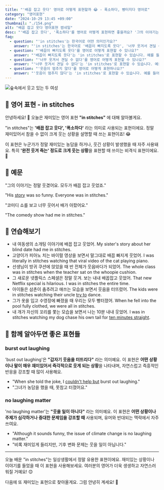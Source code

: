 ```yaml
---
title: "'배꼽 잡고 웃다' 영어로 어떻게 표현할까 😂 - 폭소하다, 빵터지다 영어로"
category: "영어표현"
date: "2024-10-29 13:45 +09:00"
thumbnail: "./154.png"
alt: "배꼽 잡고 웃다 영어표현 썸네일"
desc: "'배꼽 잡고 웃다', '폭소하다'를 영어로 어떻게 표현하면 좋을까요? '그의 이야기는 정말 웃겼어요. 모두가 배꼽 잡고 웃었죠.', '코미디 쇼를 보고 너무 웃어서 배가 아팠어요.' 등을 영어로 표현하는 법을 배워봅시다. 다양한 예문을 통해서 연습하고 본인의 표현으로 만들어 보세요."
faq:
  - question: "'in stitches'는 한국어로 어떤 의미인가요?"
    answer: "'in stitches'는 한국어로 '배꼽이 빠지도록 웃다', '너무 웃겨서 견딜 수 없다', '웃음이 멈추지 않다' 등으로 번역될 수 있습니다. 매우 재미있거나 웃긴 상황에서 웃음이 끊이지 않는 상태를 표현합니다."
  - question: "'배꼽이 빠지도록 웃다'를 영어로 어떻게 표현할 수 있나요?"
    answer: "'배꼽이 빠지도록 웃다'는 'in stitches'로 표현할 수 있습니다. 예를 들어, '그의 농담이 너무 웃겨서 배꼽이 빠지도록 웃었어'는 'I was in stitches at his joke'로 말할 수 있습니다."
  - question: "'너무 웃겨서 견딜 수 없다'를 영어로 어떻게 표현할 수 있나요?"
    answer: "'너무 웃겨서 견딜 수 없다'는 'in stitches'로 표현할 수 있습니다. 예를 들어, '그 코미디언의 공연이 정말 웃겨서 나는 견딜 수 없었어'는 'I was in stitches during the comedian's show'로 표현할 수 있습니다."
  - question: "'웃음이 멈추지 않다'를 영어로 어떻게 표현하나요?"
    answer: "'웃음이 멈추지 않다'는 'in stitches'로 표현할 수 있습니다. 예를 들어, '그 이야기를 듣고 나는 웃음이 멈추지 않았어'는 'I was in stitches after hearing that story'로 표현할 수 있습니다."
---
```


![숲속에서 웃고 있는 두 여성](./154-1.jpg)

## 🌟 영어 표현 - in stitches

안녕하세요! 👋 오늘은 재미있는 영어 표현 **"in stitches"** 에 대해 알아볼게요.

"in stitches"는 **'배꼽 잡고 웃다', '폭소하다'** 라는 의미로 사용되는 표현이에요. 정말 재미있어서 참을 수 없이 크게 웃는 상황을 설명할 때 쓰는 표현이죠! 😂

이 표현은 누군가가 정말 재미있는 농담을 하거나, 웃긴 상황이 발생했을 때 자주 사용돼요. 특히 **'완전 웃겨 죽는' 정도로 크게 웃는 상황**을 표현할 때 쓰이는 비격식 표현이에요. 🤣

## 📖 예문

"그의 이야기는 정말 웃겼어요. 모두가 배꼽 잡고 웃었죠."

"His [story](/blog/in-english/537.story/) was so funny. Everyone was in stitches."

"코미디 쇼를 보고 너무 웃어서 배가 아팠어요."

"The comedy show had me in stitches."

## 💬 연습해보기

<ul data-interactive-list>
  <li data-interactive-item>
    <span data-toggler>내 여동생의 소개팅 이야기에 배꼽 잡고 웃었어.</span>
    <span data-answer>My sister's story about her blind date had me in stitches.</span>
  </li>
  <li data-interactive-item>
    <span data-toggler>고양이가 피아노 치는 바이럴 영상을 보면서 말그대로 배꼽 빠지게 웃었어.</span>
    <span data-answer>I was literally in stitches watching that viral video of the cat playing piano.</span>
  </li>
  <li data-interactive-item>
    <span data-toggler>선생님이 방귀 쿠션에 앉았을 때 반 전체가 웃음바다가 되었어.</span>
    <span data-answer>The whole class was in stitches when the teacher sat on the whoopie cushion.</span>
  </li>
  <li data-interactive-item>
    <span data-toggler>그 새로운 넷플릭스 스페셜은 정말 웃겨. 보는 내내 배꼽잡고 웃었어.</span>
    <span data-answer>That new Netflix special is hilarious. I was in stitches the entire time.</span>
  </li>
  <li data-interactive-item>
    <span data-toggler>아이들은 삼촌이 춤추려고 애쓰는 모습을 보면서 웃음을 터뜨렸어.</span>
    <span data-answer>The kids were in stitches watching their uncle <a href="/blog/in-english/117.try-to/">try to</a> dance.</span>
  </li>
  <li data-interactive-item>
    <span data-toggler>그가 옷을 입고 수영장에 빠졌을 때 우리는 모두 빵터졌어.</span>
    <span data-answer>When he fell into the pool fully clothed, we were all in stitches.</span>
  </li>
  <li data-interactive-item>
    <span data-toggler>내 개가 자신의 꼬리를 쫓는 모습을 보면서 나는 10분 내내 웃었어.</span>
    <span data-answer>I was in stitches watching my dog chase his own tail for <a href="/blog/in-english/050.n-days-straight/">ten minutes straight</a>.</span>
  </li>
</ul>

## 🤝 함께 알아두면 좋은 표현들

### burst out laughing

'bust out laughing'은 **"갑자기 웃음을 터뜨리다"** 라는 의미예요. 이 표현은 **어떤 상황이나 말이 매우 재미있어서 즉각적으로 웃게 되는 상황**을 나타내며, 자연스럽고 즉흥적인 반응을 강조할 때 많이 사용해요.

- "When she told the joke, I [couldn't help but](/blog/어쩔-수-없이-할-수-밖에-없어-영어표현/) burst out laughing."
- "그녀가 농담을 했을 때, 못참고 터졌어요."

### no laughing matter

'no laughing matter'는 **"웃을 일이 아니다"** 라는 의미예요. 이 표현은 **어떤 상황이나 주제가 심각하거나 중대한 문제임을 강조할 때** 사용되며, 유머와 반대되는 맥락에서 자주 쓰여요.

- "Although it sounds funny, the issue of climate change is no laughing matter."
- "비록 재미있게 들리지만, 기후 변화 문제는 웃을 일이 아닙니다."

---

오늘 배운 "in stitches"는 일상생활에서 정말 유용한 표현이에요. 재미있는 상황이나 이야기를 들었을 때 이 표현을 사용해보세요. 여러분의 영어가 더욱 생생하고 자연스러워질 거예요! 😊

다음에 또 재미있는 표현으로 찾아올게요. 그럼 안녕히 계세요! 👋
